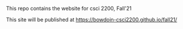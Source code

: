 
This repo contains the website for csci 2200, Fall'21

This site will be published at https://bowdoin-csci2200.github.io/fall21/
